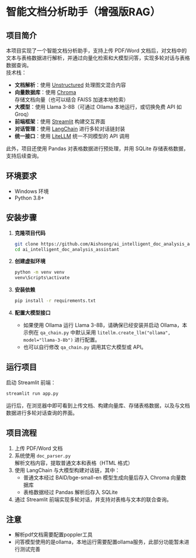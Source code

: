 # 智能文档分析助手（增强版RAG）

## 项目简介
本项目实现了一个智能文档分析助手，支持上传 PDF/Word 文档后，对文档中的文本与表格数据进行解析，并通过向量化检索和大模型问答，实现多轮对话与表格数据查询。  
技术栈：
- **文档解析**：使用 [Unstructured](https://github.com/Unstructured-IO/unstructured) 处理图文混合内容
- **向量数据库**：使用 [Chroma](https://github.com/chroma-core/chroma) 存储文档向量（也可以结合 FAISS 加速本地检索）
- **大模型**：使用 Llama 3-8B（可通过 Ollama 本地运行，或切换免费 API 如 Groq）
- **前端框架**：使用 [Streamlit](https://streamlit.io/) 构建交互界面
- **对话管理**：使用 [LangChain](https://github.com/hwchase17/langchain) 进行多轮对话链封装
- **统一接口**：使用 [LiteLLM](https://github.com/...) 统一不同模型的 API 调用

此外，项目还使用 Pandas 对表格数据进行预处理，并用 SQLite 存储表格数据，支持后续查询。

## 环境要求
- Windows 环境
- Python 3.8+

## 安装步骤

1. **克隆项目代码**

   ```bash
   git clone https://github.com/Aishsong/ai_intelligent_doc_analysis_assistant
   cd ai_intelligent_doc_analysis_assistant
   ```

2. **创建虚拟环境**

   ```bash
   python -m venv venv
   venv\Scripts\activate
   ```

3. **安装依赖**

   ```bash
   pip install -r requirements.txt
   ```

4. **配置大模型接口**  
   - 如果使用 Ollama 运行 Llama 3-8B，请确保已经安装并启动 Ollama，本示例在 `qa_chain.py` 中默认采用 `litellm.create_llm("ollama", model="llama-3-8b")` 进行配置。  
   - 也可以自行修改 `qa_chain.py` 调用其它大模型或 API。

## 运行项目

启动 Streamlit 前端：

```bash
streamlit run app.py
```

运行后，在浏览器中即可看到上传文档、构建向量库、存储表格数据，以及与文档数据进行多轮对话查询的界面。

## 项目流程
1. 上传 PDF/Word 文档  
2. 系统使用 `doc_parser.py` 解析文档内容，提取普通文本和表格（HTML 格式）  
3. 使用 LangChain 与大模型构建对话链，其中：
   - 普通文本经过 BAID/bge-small-en 模型生成向量后存入 Chroma 向量数据库
   - 表格数据经过 Pandas 解析后存入 SQLite
4. 通过 Streamlit 前端实现多轮对话，并支持对表格与文本的联合查询。

## 注意
- 解析pdf文档需要配置poppler工具
- 问答模型使用的是ollama，本地运行需要配置ollama服务，此部分功能暂未进行测试完善
